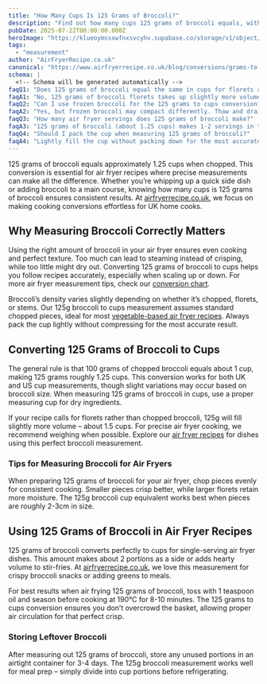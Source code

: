 ```yaml
---
title: "How Many Cups Is 125 Grams of Broccoli?"
description: "Find out how many cups 125 grams of broccoli equals, with easy conversions for air fryer recipes. Perfect for UK cooks needing precise measurements."
pubDate: 2025-07-22T00:00:00.000Z
heroImage: "https://klueoymssxwfnxsvcyhv.supabase.co/storage/v1/object/public/Shmucket/how-many-cups-is-125-grams-of-broccoli.png"
tags:
  - "measurement"
author: "AirFryerRecipe.co.uk"
canonical: "https://www.airfryerrecipe.co.uk/blog/conversions/grams-to-cups/how-many-cups-is-125-grams-of-broccoli"
schema: |
  <!-- Schema will be generated automatically -->
faqQ1: "Does 125 grams of broccoli equal the same in cups for florets and chopped?"
faqA1: "No, 125 grams of broccoli florets takes up slightly more volume (about 1.5 cups) compared to chopped broccoli (1.25 cups). The difference comes from the air gaps between florets."
faqQ2: "Can I use frozen broccoli for the 125 grams to cups conversion?"
faqA2: "Yes, but frozen broccoli may compact differently. Thaw and drain it first, then measure 125 grams equals about 1 cup when using frozen broccoli in air fryer recipes."
faqQ3: "How many air fryer servings does 125 grams of broccoli make?"
faqA3: "125 grams of broccoli (about 1.25 cups) makes 1-2 servings in the air fryer, depending on whether it's a side dish or main component. It's perfect for individual portions."
faqQ4: "Should I pack the cup when measuring 125 grams of broccoli?"
faqA4: "Lightly fill the cup without packing down for the most accurate 125 grams measurement. Overpacking can nearly double the weight, leading to incorrect conversions in air fryer recipes."
---
```

<p>125 grams of broccoli equals approximately 1.25 cups when chopped. This conversion is essential for air fryer recipes where precise measurements can make all the difference. Whether you’re whipping up a quick side dish or adding broccoli to a main course, knowing how many cups is 125 grams of broccoli ensures consistent results. At <a href=https://www.airfryerrecipe.co.uk/>airfryerrecipe.co.uk</a>, we focus on making cooking conversions effortless for UK home cooks.</p>

<h2>Why Measuring Broccoli Correctly Matters</h2>
<p>Using the right amount of broccoli in your air fryer ensures even cooking and perfect texture. Too much can lead to steaming instead of crisping, while too little might dry out. Converting 125 grams of broccoli to cups helps you follow recipes accurately, especially when scaling up or down. For more air fryer measurement tips, check our <a href=https://www.airfryerrecipe.co.uk/air-fryer-conversion-chart>conversion chart</a>.</p>
<p>Broccoli’s density varies slightly depending on whether it’s chopped, florets, or stems. Our 125g broccoli to cups measurement assumes standard chopped pieces, ideal for most <a href=https://www.airfryerrecipe.co.uk/recipe-category/vegetables>vegetable-based air fryer recipes</a>. Always pack the cup lightly without compressing for the most accurate result.</p>

<h2>Converting 125 Grams of Broccoli to Cups</h2>
<p>The general rule is that 100 grams of chopped broccoli equals about 1 cup, making 125 grams roughly 1.25 cups. This conversion works for both UK and US cup measurements, though slight variations may occur based on broccoli size. When measuring 125 grams of broccoli in cups, use a proper measuring cup for dry ingredients.</p>
<p>If your recipe calls for florets rather than chopped broccoli, 125g will fill slightly more volume – about 1.5 cups. For precise air fryer cooking, we recommend weighing when possible. Explore our <a href=https://www.airfryerrecipe.co.uk/recipes>air fryer recipes</a> for dishes using this perfect broccoli measurement.</p>

<h3>Tips for Measuring Broccoli for Air Fryers</h3>
<p>When preparing 125 grams of broccoli for your air fryer, chop pieces evenly for consistent cooking. Smaller pieces crisp better, while larger florets retain more moisture. The 125g broccoli cup equivalent works best when pieces are roughly 2-3cm in size.</p>

<h2>Using 125 Grams of Broccoli in Air Fryer Recipes</h2>
<p>125 grams of broccoli converts perfectly to cups for single-serving air fryer dishes. This amount makes about 2 portions as a side or adds hearty volume to stir-fries. At <a href=https://www.airfryerrecipe.co.uk/>airfryerrecipe.co.uk</a>, we love this measurement for crispy broccoli snacks or adding greens to meals.</p>
<p>For best results when air frying 125 grams of broccoli, toss with 1 teaspoon oil and season before cooking at 190°C for 8-10 minutes. The 125 grams to cups conversion ensures you don’t overcrowd the basket, allowing proper air circulation for that perfect crisp.</p>

<h3>Storing Leftover Broccoli</h3>
<p>After measuring out 125 grams of broccoli, store any unused portions in an airtight container for 3-4 days. The 125g broccoli measurement works well for meal prep – simply divide into cup portions before refrigerating.</p>
